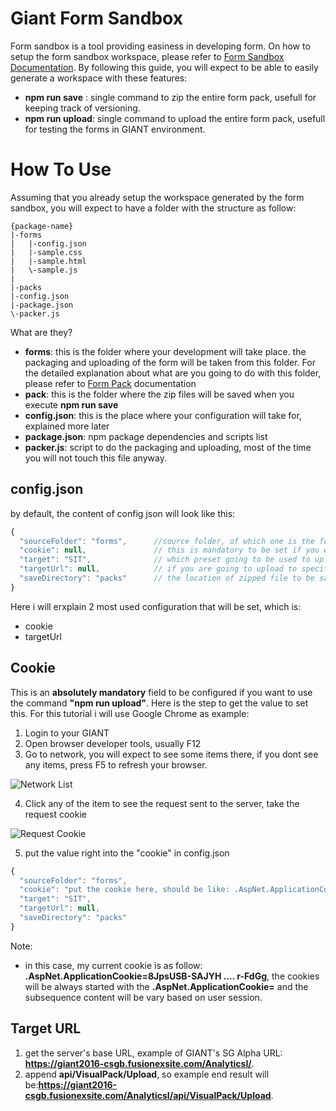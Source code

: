 # Giant Form Sandbox

Form sandbox is a tool providing easiness in developing form. On how to setup the form sandbox workspace, please refer to [Form Sandbox Documentation](https://github.com/fx-giant/generator-giant-form-sandbox). By following this guide, you will expect to be able to easily generate a workspace with these features:
- **npm run save** : single command to zip the entire form pack, usefull for keeping track of versioning.
- **npm run upload**: single command to upload the entire form pack, usefull for testing the forms in GIANT environment.

# How To Use

Assuming that you already setup the workspace generated by the form sandbox, you will expect to have a folder with the structure as follow:

```
{package-name}
|-forms
|   |-config.json
|   |-sample.css
|   |-sample.html
|   \-sample.js
|
|-packs
|-config.json
|-package.json
\-packer.js
```

What are they?
- **forms**: this is the folder where your development will take place. the packaging and uploading of the form will be taken from this folder. For the detailed explanation about what are you going to do with this folder, please refer to [Form Pack](http://https://github.com/fx-giant/giant-documentations/blob/master/form-pack.md) documentation
- **pack**: this is the folder where the zip files will be saved when you execute **npm run save**
- **config.json**: this is the place where your configuration will take for, explained more later
- **package.json**: npm package dependencies and scripts list
- **packer.js**: script to do the packaging and uploading, most of the time you will not touch this file anyway.

## config.json

by default, the content of config json will look like this:
```js
{
  "sourceFolder": "forms",      //source folder, of which one is the folder that will be zipped and uploaded
  "cookie": null,               // this is mandatory to be set if you want to use "npm run upload"
  "target": "SIT",              // which preset going to be used to upload the giant form to, 
  "targetUrl": null,            // if you are going to upload to specific environment, please see bellow explanation for setup this variable
  "saveDirectory": "packs"      // the location of zipped file to be saved when running "npm run save"
}
```

Here i will erxplain 2 most used configuration that will be set, which is:
- cookie
- targetUrl

## Cookie
This is an **absolutely mandatory** field to be configured if you want to use the command **"npm run upload"**. Here is the step to get the value to set this. For this tutorial i will use Google Chrome as example:
1. Login to your GIANT
2. Open browser developer tools, usually F12
3. Go to network, you will expect to see some items there, if you dont see any items, press F5 to refresh your browser.

![Network List](https://github.com/fx-giant/giant-documentations/blob/master/form-pack/images/form-sandbox-1.png)

4. Click any of the item to see the request sent to the server, take the request cookie

![Request Cookie](https://github.com/fx-giant/giant-documentations/blob/master/form-pack/images/form-sandbox-2.png)

5. put the value right into the "cookie" in config.json
``` js
{
  "sourceFolder": "forms",      
  "cookie": "put the cookie here, should be like: .AspNet.ApplicationCookie=8JpsU ...... 5WrNAltkF7yKMFMqm_hYQQr-FdGg",               
  "target": "SIT",              
  "targetUrl": null,            
  "saveDirectory": "packs"      
}
```
Note:
- in this case, my current cookie is as follow: **.AspNet.ApplicationCookie=8JpsUSB-SAJYH  .... r-FdGg**, the cookies will be always started with the **.AspNet.ApplicationCookie=** and the subsequence content will be vary based on user session.
## Target URL
1. get the server's base URL, example of GIANT's SG Alpha URL: **https://giant2016-csgb.fusionexsite.com/AnalyticsI/**. 
2. append **api/VisualPack/Upload**, so example end result will be:**https://giant2016-csgb.fusionexsite.com/AnalyticsI/api/VisualPack/Upload**. 
